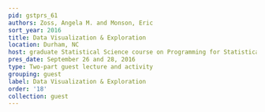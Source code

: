 ```yaml
---
pid: gstprs_61
authors: Zoss, Angela M. and Monson, Eric
sort_year: 2016
title: Data Visualization & Exploration
location: Durham, NC
host: graduate Statistical Science course on Programming for Statistical Science
pres_date: September 26 and 28, 2016
type: Two-part guest lecture and activity
grouping: guest
label: Data Visualization & Exploration
order: '18'
collection: guest
---
```

